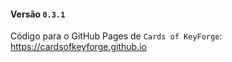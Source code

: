 #### Versão `0.3.1`

Código para o GitHub Pages de `Cards of KeyForge`: https://cardsofkeyforge.github.io
